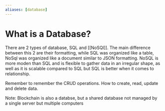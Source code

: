 ```yaml
---
aliases: [database]
---
```

# What is a Database?

There are 2 types of database, SQL and [[NoSQl]]. The main difference between this 2 are their formatting, while SQL was organized like a table, NoSql was organized like a document similar to JSON formatting. NoSQL is more moden than SQL and is flexible to gather data in an irregular shape, as well as it is scalable compared to SQL but SQL is better when it comes to relationship. 

Remember to remember the CRUD operations. How to create, read, update and delete data. 



Note: Blockchain is also a databse, but a shared database not managed by a single server but multiple computers